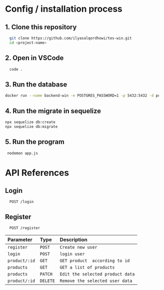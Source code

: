 # Config / installation process

## 1. Clone this repository

```sh
  git clone https://github.com/ilyasalqordhowi/tes-win.git
  cd <project-name>
```

## 2. Open in VSCode

```sh
  code .
```

## 3. Run the database

```sh
docker run --name backend-win -e POSTGRES_PASSWORD=1 -p 5432:5432 -d postgres
```

## 4. Run the migrate in sequelize

```sh
npx sequelize db:create
npx sequelize db:migrate
```

## 5. Run the program

```sh
 nodemon app.js
```

# API References

## Login

```http
  POST /login
```

## Register

```http
  POST /register
```

| Parameter     | Type     | Description                      |
| :------------ | :------- | :------------------------------- |
| `register`    | `POST`   | `Create new user`                |
| `login`       | `POST`   | `login user`                     |
| `product/:id` | `GET`    | `GET product  according to id`   |
| `products`    | `GET`    | `GET a list of products`         |
| `products`    | `PATCH`  | `Edit the selected product data` |
| `product/:id` | `DELETE` | `Remove the selected user data`  |
